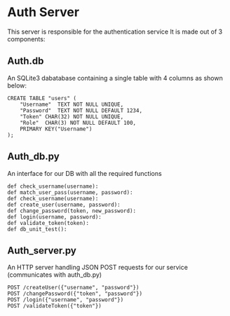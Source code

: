 # Auth Server
This server is responsible for the authentication service
It is made out of 3 components:

## Auth.db
An SQLite3 dabatabase containing a single table with 4 columns as shown below:
```
CREATE TABLE "users" (
	"Username"	TEXT NOT NULL UNIQUE,
	"Password"	TEXT NOT NULL DEFAULT 1234,
	"Token"	CHAR(32) NOT NULL UNIQUE,
	"Role"	CHAR(3) NOT NULL DEFAULT 100,
	PRIMARY KEY("Username")
);
```

## Auth_db.py
An interface for our DB with all the required functions
```
def check_username(username):
def match_user_pass(username, password):
def check_username(username):
def create_user(username, password):
def change_password(token, new_password):
def login(username, password):
def validate_token(token):
def db_unit_test():
```

## Auth_server.py
An HTTP server handling JSON POST requests for our service (communicates with auth_db.py)
```
POST /createUser({"username", "password"})
POST /changePassword({"token", "password"})
POST /login({"username", "password"})
POST /validateToken({"token"})
```
